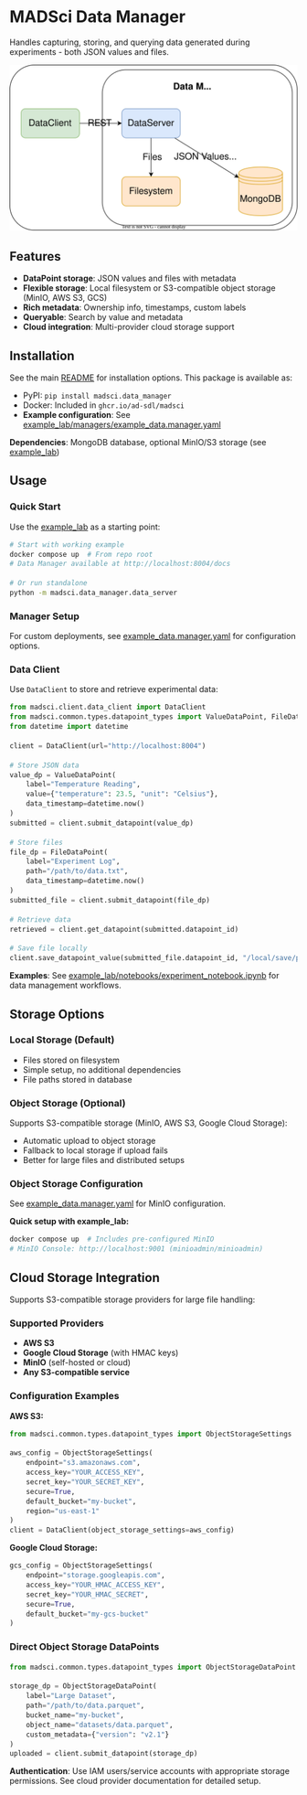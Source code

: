 # MADSci Data Manager

Handles capturing, storing, and querying data generated during experiments - both JSON values and files.

![MADSci Data Manager Diagram](./assets/data_manager.drawio.svg)

## Features

- **DataPoint storage**: JSON values and files with metadata
- **Flexible storage**: Local filesystem or S3-compatible object storage (MinIO, AWS S3, GCS)
- **Rich metadata**: Ownership info, timestamps, custom labels
- **Queryable**: Search by value and metadata
- **Cloud integration**: Multi-provider cloud storage support

## Installation

See the main [README](../../README.md#installation) for installation options. This package is available as:
- PyPI: `pip install madsci.data_manager`
- Docker: Included in `ghcr.io/ad-sdl/madsci`
- **Example configuration**: See [example_lab/managers/example_data.manager.yaml](../../example_lab/managers/example_data.manager.yaml)

**Dependencies**: MongoDB database, optional MinIO/S3 storage (see [example_lab](../../example_lab/))

## Usage

### Quick Start

Use the [example_lab](../../example_lab/) as a starting point:

```bash
# Start with working example
docker compose up  # From repo root
# Data Manager available at http://localhost:8004/docs

# Or run standalone
python -m madsci.data_manager.data_server
```

### Manager Setup

For custom deployments, see [example_data.manager.yaml](../../example_lab/managers/example_data.manager.yaml) for configuration options.

### Data Client

Use `DataClient` to store and retrieve experimental data:

```python
from madsci.client.data_client import DataClient
from madsci.common.types.datapoint_types import ValueDataPoint, FileDataPoint
from datetime import datetime

client = DataClient(url="http://localhost:8004")

# Store JSON data
value_dp = ValueDataPoint(
    label="Temperature Reading",
    value={"temperature": 23.5, "unit": "Celsius"},
    data_timestamp=datetime.now()
)
submitted = client.submit_datapoint(value_dp)

# Store files
file_dp = FileDataPoint(
    label="Experiment Log",
    path="/path/to/data.txt",
    data_timestamp=datetime.now()
)
submitted_file = client.submit_datapoint(file_dp)

# Retrieve data
retrieved = client.get_datapoint(submitted.datapoint_id)

# Save file locally
client.save_datapoint_value(submitted_file.datapoint_id, "/local/save/path.txt")
```

**Examples**: See [example_lab/notebooks/experiment_notebook.ipynb](../../example_lab/notebooks/experiment_notebook.ipynb) for data management workflows.
## Storage Options

### Local Storage (Default)
- Files stored on filesystem
- Simple setup, no additional dependencies
- File paths stored in database

### Object Storage (Optional)
Supports S3-compatible storage (MinIO, AWS S3, Google Cloud Storage):
- Automatic upload to object storage
- Fallback to local storage if upload fails
- Better for large files and distributed setups

### Object Storage Configuration

See [example_data.manager.yaml](../../example_lab/managers/example_data.manager.yaml) for MinIO configuration.

**Quick setup with example_lab:**
```bash
docker compose up  # Includes pre-configured MinIO
# MinIO Console: http://localhost:9001 (minioadmin/minioadmin)
```


## Cloud Storage Integration

Supports S3-compatible storage providers for large file handling:

### Supported Providers
- **AWS S3**
- **Google Cloud Storage** (with HMAC keys)
- **MinIO** (self-hosted or cloud)
- **Any S3-compatible service**

### Configuration Examples

**AWS S3:**
```python
from madsci.common.types.datapoint_types import ObjectStorageSettings

aws_config = ObjectStorageSettings(
    endpoint="s3.amazonaws.com",
    access_key="YOUR_ACCESS_KEY",
    secret_key="YOUR_SECRET_KEY",
    secure=True,
    default_bucket="my-bucket",
    region="us-east-1"
)
client = DataClient(object_storage_settings=aws_config)
```

**Google Cloud Storage:**
```python
gcs_config = ObjectStorageSettings(
    endpoint="storage.googleapis.com",
    access_key="YOUR_HMAC_ACCESS_KEY",
    secret_key="YOUR_HMAC_SECRET",
    secure=True,
    default_bucket="my-gcs-bucket"
)
```

### Direct Object Storage DataPoints
```python
from madsci.common.types.datapoint_types import ObjectStorageDataPoint

storage_dp = ObjectStorageDataPoint(
    label="Large Dataset",
    path="/path/to/data.parquet",
    bucket_name="my-bucket",
    object_name="datasets/data.parquet",
    custom_metadata={"version": "v2.1"}
)
uploaded = client.submit_datapoint(storage_dp)
```

**Authentication**: Use IAM users/service accounts with appropriate storage permissions. See cloud provider documentation for detailed setup.
